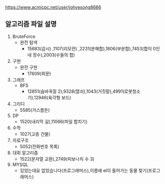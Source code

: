 https://www.acmicpc.net/user/johyesong8686

## 알고리즘 파일 설명

1. BruteForce
   - 완전 탐색 
      - 15683(감시) ,1107(리모컨) ,2231(분해합),1806(부분합),7453(합이 0인 네 정수),2003(수들의 합)
2. 구현
   - 완전 구현
      - 17609(회문)
3. 그래프
   - BFS
      - 12851(숨바꼭질 2),9328(열쇠),1043(거짓말),4991(로봇청소기),12946(육각형 보드)
4. 그리디
      - 5585(거스름돈)
5. DP
      - 1520(내리막 길),11066(파일 합치기)
6. 수학
      - 1027(고층 건물)
7. 자료구조
      - 5052(전화번호 목록)
8. 대회 알고리즘
      - 1522(문자열 교환),2749(피보나치 수 3)
9. MYSQL
      - 있었는데요 없었습니다(프로그래머스),이름에 el이 들어가는 동물 찾기(프로그래머스)


       






